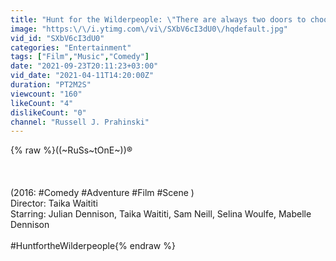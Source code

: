 ```yaml
---
title: "Hunt for the Wilderpeople: \"There are always two doors to choose from\""
image: "https:\/\/i.ytimg.com\/vi\/SXbV6cI3dU0\/hqdefault.jpg"
vid_id: "SXbV6cI3dU0"
categories: "Entertainment"
tags: ["Film","Music","Comedy"]
date: "2021-09-23T20:11:23+03:00"
vid_date: "2021-04-11T14:20:00Z"
duration: "PT2M2S"
viewcount: "160"
likeCount: "4"
dislikeCount: "0"
channel: "Russell J. Prahinski"
---
```

{% raw %}((~RuSs~tOnE~))®<br /><br /><br /><br />(2016: #Comedy #Adventure #Film #Scene )<br />Director: Taika Waititi<br />Starring: Julian Dennison, Taika Waititi, Sam Neill, Selina Woulfe, Mabelle Dennison<br /><br />#HuntfortheWilderpeople{% endraw %}
